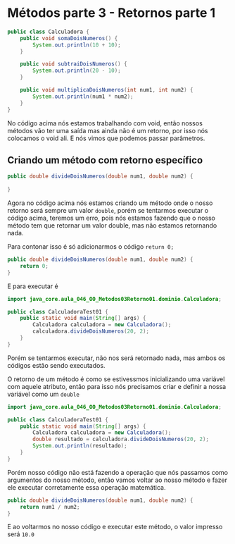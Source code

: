 # Métodos parte 3 - Retornos parte 1
```java
public class Calculadora {
    public void somaDoisNumeros() {
        System.out.println(10 + 10);
    }

    public void subtraiDoisNumeros() {
        System.out.println(20 - 10);
    }

    public void multiplicaDoisNumeros(int num1, int num2) {
        System.out.println(num1 * num2);
    }
}
```
No código acima nós estamos trabalhando com void, então nossos métodos vão ter uma saída mas ainda não é um retorno,
por isso nós colocamos o void ali. E nós vimos que podemos passar parâmetros.

## Criando um método com retorno específico
```java
public double divideDoisNumeros(double num1, double num2) {
    
}
```
Agora no código acima nós estamos criando um método onde o nosso retorno será sempre um valor `double`, porém se
tentarmos executar o código acima, teremos um erro, pois nós estamos fazendo que o nosso método tem que retornar um
valor double, mas não estamos retornando nada.

Para contonar isso é só adicionarmos o código `return 0;`

```java
public double divideDoisNumeros(double num1, double num2) {
    return 0;
}
```

E para executar é
```java
import java_core.aula_046_OO_Metodos03Retorno01.dominio.Calculadora;

public class CalculadoraTest01 {
    public static void main(String[] args) {
        Calculadora calculadora = new Calculadora();
        calculadora.divideDoisNumeros(20, 2);
    }
}
```
Porém se tentarmos executar, não nos será retornado nada, mas ambos os códigos estão sendo executados.

O retorno de um método é como se estivessmos inicializando uma variável com aquele atributo, então para isso nós precisamos
criar e definir a nossa variável como um `double`

```java
import java_core.aula_046_OO_Metodos03Retorno01.dominio.Calculadora;

public class CalculadoraTest01 {
    public static void main(String[] args) {
        Calculadora calculadora = new Calculadora();
        double resultado = calculadora.divideDoisNumeros(20, 2);
        System.out.println(resultado);
    }
}
```
Porém nosso código não está fazendo a operação que nós passamos como argumentos do nosso método, então vamos voltar
ao nosso método e fazer ele executar corretamente essa operação matemática.
```java
public double divideDoisNumeros(double num1, double num2) {
    return num1 / num2;
}
```
E ao voltarmos no nosso código e executar este método, o valor impresso será `10.0`